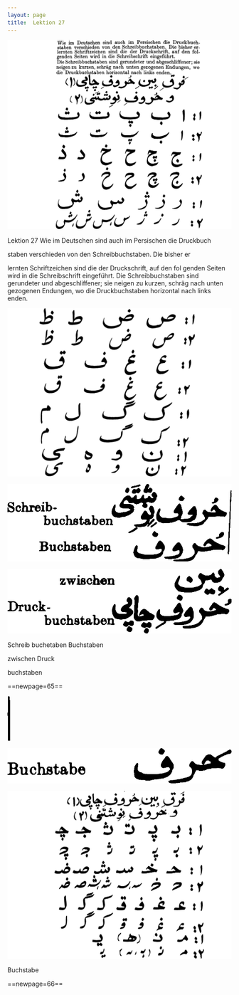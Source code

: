 ```yaml
---
layout: page
title:  Lektion 27
---
```



![image](assets/s/066.png-03.png)

Lektion 27 Wie im Deutschen sind auch im Persischen die Druckbuch

staben verschieden von den Schreibbuchstaben. Die bisher er

lernten Schriftzeichen sind die der Druckschrift, auf den fol genden
Seiten wird in die Schreibschrift eingeführt. Die Schreibbuchstaben sind
gerundeter und abgeschliffener; sie neigen zu kurzen, schräg nach unten
gezogenen Endungen, wo die Druckbuchstaben horizontal nach links enden.





![image](assets/s/067.png-01.png)

![image](assets/s/2col/067.png-09_1L.png)

![image](assets/s/2col/067.png-09_2R.png)

Schreib­ buchetaben Buchstaben



zwischen Druck

buchstaben



==newpage=65==

![image](assets/s/2col/068.png-02_1L.png)

![image](assets/s/2col/068.png-02_2R.png)

![image](assets/s/068.png-03.png)

Buchstabe





==newpage=66==

